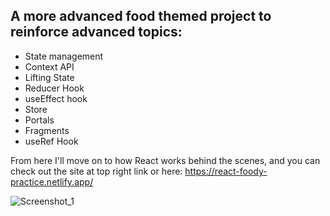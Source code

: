## A more advanced food themed project to reinforce advanced topics:
+ State management
+ Context API
+ Lifting State
+ Reducer Hook
+ useEffect hook
+ Store
+ Portals
+ Fragments
+ useRef Hook

From here I'll move on to how React works behind the scenes, and you can check out the site at top right link or here:
https://react-foody-practice.netlify.app/


![Screenshot_1](https://user-images.githubusercontent.com/74930516/225087246-5850e7a3-1ee8-4118-a654-6770272045f3.png)
